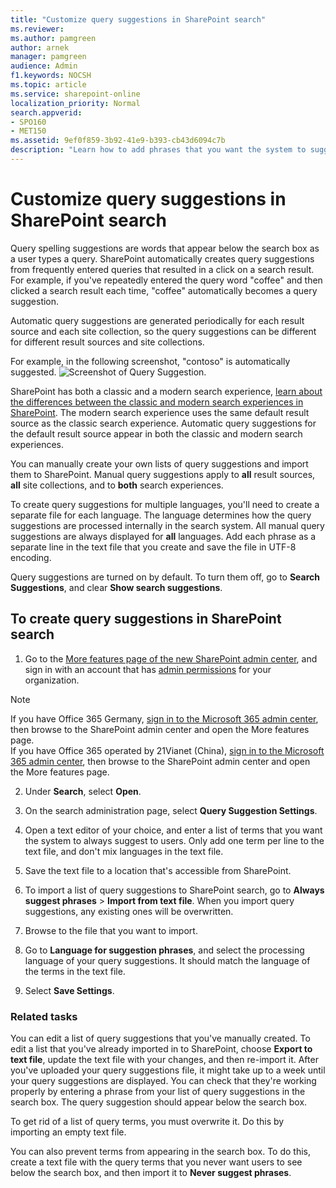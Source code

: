 ```yaml
---
title: "Customize query suggestions in SharePoint search"
ms.reviewer: 
ms.author: pamgreen
author: arnek
manager: pamgreen
audience: Admin
f1.keywords: NOCSH
ms.topic: article
ms.service: sharepoint-online
localization_priority: Normal
search.appverid:
- SPO160
- MET150
ms.assetid: 9ef0f859-3b92-41e9-b393-cb43d6094c7b
description: "Learn how to add phrases that you want the system to suggest to users as they search for an item, and how to add phrases that you don't want the system to suggest to users. Also, learn how to turn this feature on or off."
---
```


# Customize query suggestions in SharePoint search

Query spelling suggestions are words that appear below the search box as a user types a query. SharePoint automatically creates query suggestions from frequently entered queries that resulted in a click on a search result. For example, if you've repeatedly entered the query word "coffee" and then clicked a search result each time, "coffee" automatically becomes a query suggestion. 
  
Automatic query suggestions are generated periodically for each result source and each site collection, so the query suggestions can be different for different result sources and site collections.

For example, in the following screenshot, "contoso" is automatically suggested.
![Screenshot of Query Suggestion.](media/query-suggestion.png)
  
SharePoint has both a classic and a modern search experience, [learn about the differences between the classic and modern search experiences in SharePoint](differences-classic-modern-search.md). The modern search experience uses the same default result source as the classic search experience. Automatic query suggestions for the default result source appear in both the classic and modern search experiences.

 You can manually create your own lists of query suggestions and import them to SharePoint. Manual query suggestions apply to **all** result sources, **all** site collections, and to **both** search experiences.
  
To create query suggestions for multiple languages, you'll need to create a separate file for each language. The language determines how the query suggestions are processed internally in the search system. All manual query suggestions are always displayed for **all** languages. Add each phrase as a separate line in the text file that you create and save the file in UTF-8 encoding. 
  
Query suggestions are turned on by default. To turn them off, go to **Search Suggestions**, and clear **Show search suggestions**.
  
## To create query suggestions in SharePoint search
<a name="__toc343004643"> </a>

1. Go to the [More features page of the new SharePoint admin center](https://admin.microsoft.com/sharepoint?page=classicfeatures&modern=true), and sign in with an account that has [admin permissions](/sharepoint/sharepoint-admin-role) for your organization.

>[!NOTE]
>If you have Office 365 Germany, [sign in to the Microsoft 365 admin center](https://go.microsoft.com/fwlink/p/?linkid=848041), then browse to the SharePoint admin center and open the More features page. <br>If you have Office 365 operated by 21Vianet (China), [sign in to the Microsoft 365 admin center](https://go.microsoft.com/fwlink/p/?linkid=850627), then browse to the SharePoint admin center and open the More features page.
 
2. Under **Search**, select **Open**.

3. On the search administration page, select **Query Suggestion Settings**.
 
4. Open a text editor of your choice, and enter a list of terms that you want the system to always suggest to users. Only add one term per line to the text file, and don't mix languages in the text file.
    
5. Save the text file to a location that's accessible from SharePoint.
    
6. To import a list of query suggestions to SharePoint search, go to **Always suggest phrases** > **Import from text file**. When you import query suggestions, any existing ones will be overwritten.
    
7. Browse to the file that you want to import.
    
8. Go to **Language for suggestion phrases**, and select the processing language of your query suggestions. It should match the language of the terms in the text file. 
    
9. Select **Save Settings**.
    
### Related tasks

You can edit a list of query suggestions that you've manually created. To edit a list that you've already imported in to SharePoint, choose **Export to text file**, update the text file with your changes, and then re-import it. After you've uploaded your query suggestions file, it might take up to a week until your query suggestions are displayed. You can check that they're working properly by entering a phrase from your list of query suggestions in the search box. The query suggestion should appear below the search box.
  
To get rid of a list of query terms, you must overwrite it. Do this by importing an empty text file. 
  
You can also prevent terms from appearing in the search box. To do this, create a text file with the query terms that you never want users to see below the search box, and then import it to **Never suggest phrases**.
